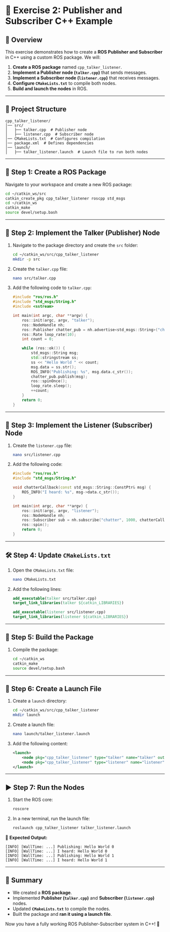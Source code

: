 # 🚀 Exercise 2: Publisher and Subscriber C++ Example

## 📌 Overview
This exercise demonstrates how to create a **ROS Publisher and Subscriber** in C++ using a custom ROS package. We will:
1. **Create a ROS package** named `cpp_talker_listener`.
2. **Implement a Publisher node (`talker.cpp`)** that sends messages.
3. **Implement a Subscriber node (`listener.cpp`)** that receives messages.
4. **Configure `CMakeLists.txt`** to compile both nodes.
5. **Build and launch the nodes** in ROS.

---

## 📂 Project Structure
```
cpp_talker_listener/
│── src/
│   ├── talker.cpp  # Publisher node
│   ├── listener.cpp  # Subscriber node
│── CMakeLists.txt  # Configures compilation
│── package.xml  # Defines dependencies
│── launch/
│   ├── talker_listener.launch  # Launch file to run both nodes
```

---

## 🔧 Step 1: Create a ROS Package

Navigate to your workspace and create a new ROS package:
```bash
cd ~/catkin_ws/src
catkin_create_pkg cpp_talker_listener roscpp std_msgs
cd ~/catkin_ws
catkin_make
source devel/setup.bash
```

---

## 📡 Step 2: Implement the Talker (Publisher) Node

1. Navigate to the package directory and create the `src` folder:
   ```bash
   cd ~/catkin_ws/src/cpp_talker_listener
   mkdir -p src
   ```
2. Create the `talker.cpp` file:
   ```bash
   nano src/talker.cpp
   ```
3. Add the following code to `talker.cpp`:

   ```cpp
   #include "ros/ros.h"
   #include "std_msgs/String.h"
   #include <sstream>

   int main(int argc, char **argv) {
       ros::init(argc, argv, "talker");
       ros::NodeHandle nh;
       ros::Publisher chatter_pub = nh.advertise<std_msgs::String>("chatter", 1000);
       ros::Rate loop_rate(10);
       int count = 0;

       while (ros::ok()) {
           std_msgs::String msg;
           std::stringstream ss;
           ss << "Hello World " << count;
           msg.data = ss.str();
           ROS_INFO("Publishing: %s", msg.data.c_str());
           chatter_pub.publish(msg);
           ros::spinOnce();
           loop_rate.sleep();
           ++count;
       }
       return 0;
   }
   ```

---

## 🎯 Step 3: Implement the Listener (Subscriber) Node

1. Create the `listener.cpp` file:
   ```bash
   nano src/listener.cpp
   ```
2. Add the following code:

   ```cpp
   #include "ros/ros.h"
   #include "std_msgs/String.h"

   void chatterCallback(const std_msgs::String::ConstPtr& msg) {
       ROS_INFO("I heard: %s", msg->data.c_str());
   }

   int main(int argc, char **argv) {
       ros::init(argc, argv, "listener");
       ros::NodeHandle nh;
       ros::Subscriber sub = nh.subscribe("chatter", 1000, chatterCallback);
       ros::spin();
       return 0;
   }
   ```

---

## 🛠️ Step 4: Update `CMakeLists.txt`

1. Open the `CMakeLists.txt` file:
   ```bash
   nano CMakeLists.txt
   ```
2. Add the following lines:
   ```cmake
   add_executable(talker src/talker.cpp)
   target_link_libraries(talker ${catkin_LIBRARIES})

   add_executable(listener src/listener.cpp)
   target_link_libraries(listener ${catkin_LIBRARIES})
   ```

---

## 🔨 Step 5: Build the Package

1. Compile the package:
   ```bash
   cd ~/catkin_ws
   catkin_make
   source devel/setup.bash
   ```

---

## 🚀 Step 6: Create a Launch File

1. Create a `launch` directory:
   ```bash
   cd ~/catkin_ws/src/cpp_talker_listener
   mkdir launch
   ```
2. Create a launch file:
   ```bash
   nano launch/talker_listener.launch
   ```
3. Add the following content:
   ```xml
   <launch>
       <node pkg="cpp_talker_listener" type="talker" name="talker" output="screen" />
       <node pkg="cpp_talker_listener" type="listener" name="listener" output="screen" />
   </launch>
   ```

---

## ▶️ Step 7: Run the Nodes

1. Start the ROS core:
   ```bash
   roscore
   ```
2. In a new terminal, run the launch file:
   ```bash
   roslaunch cpp_talker_listener talker_listener.launch
   ```

🔹 **Expected Output:**
```plaintext
[INFO] [WallTime: ...] Publishing: Hello World 0
[INFO] [WallTime: ...] I heard: Hello World 0
[INFO] [WallTime: ...] Publishing: Hello World 1
[INFO] [WallTime: ...] I heard: Hello World 1
```

---



## 🎯 Summary
- We created a **ROS package**.
- Implemented **Publisher (`talker.cpp`)** and **Subscriber (`listener.cpp`)** nodes.
- Updated **`CMakeLists.txt`** to compile the nodes.
- Built the package and **ran it using a launch file**.

Now you have a fully working ROS Publisher-Subscriber system in C++! 🚀

